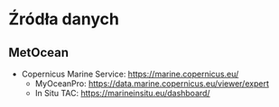 # Źródła danych

## MetOcean
- Copernicus Marine Service: https://marine.copernicus.eu/
    - MyOceanPro: https://data.marine.copernicus.eu/viewer/expert
    - In Situ TAC: https://marineinsitu.eu/dashboard/
